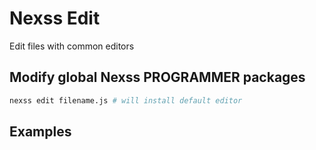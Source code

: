 # Nexss Edit

Edit files with common editors

## Modify global Nexss PROGRAMMER packages

```sh
nexss edit filename.js # will install default editor
```

## Examples

```sh


```
